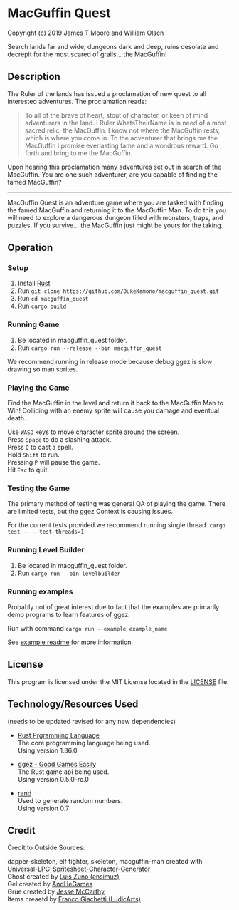 # MacGuffin Quest
Copyright (c) 2019 James T Moore and William Olsen

Search lands far and wide, dungeons dark and deep, ruins desolate and decrepit for the most scared of grails… the MacGuffin!

## Description
The Ruler of the lands has issued a proclamation of new quest to all interested adventures. The proclamation reads:

> To all of the brave of heart, stout of character, or keen of mind adventurers in the land. I Ruler WhatsTheirName is in need of a most sacred relic; the MacGuffin. I know not where the MacGuffin rests; which is where you come in. To the adventurer that brings me the MacGuffin I promise everlasting fame and a wondrous reward. Go forth and bring to me the MacGuffin.

Upon hearing this proclamation many adventures set out in search of the MacGuffin. You are one such adventurer, are you capable of finding the famed MacGuffin?

---

MacGuffin Quest is an adventure game where you are tasked with finding the famed MacGuffin and returning it to the MacGuffin Man. To do this you will need to explore a dangerous dungeon filled with monsters, traps, and puzzles. If you survive... the MacGuffin just might be yours for the taking.

## Operation

### Setup
1. Install [Rust](https://www.rust-lang.org/)  
2. Run `git clone https://github.com/DukeKamono/macguffin_quest.git`
3. Run `cd macguffin_quest`
4. Run `cargo build`

### Running Game

1. Be located in macguffin_quest folder.
2. Run `cargo run --release --bin macguffin_quest`

We recommend running in release mode because debug ggez is slow drawing so man sprites.

### Playing the Game
Find the MacGuffin in the level and return it back to the MacGuffin Man to Win!
Colliding with an enemy sprite will cause you damage and eventual death.

Use `WASD` keys to move character sprite around the screen.  
Press `Space` to do a slashing attack.  
Press `Q` to cast a spell.  
Hold `Shift` to run.  
Pressing `P` will pause the game.  
Hit `Esc` to quit.  

### Testing the Game
The primary method of testing was general QA of playing the game.
There are limited tests, but the ggez Context is causing issues.

For the current tests provided we recommend running single thread.
`cargo test -- --test-threads=1`

### Running Level Builder

1. Be located in macguffin_quest folder.
2. Run `cargo run --bin levelbuilder`

### Running examples
Probably not of great interest due to fact that the examples are primarily demo programs to learn features of ggez.

Run with command `cargo run --example example_name`

See [example readme](https://github.com/DukeKamono/macguffin_quest/blob/master/examples/README.md) for more information.

## License 
This program is licensed under the MIT License located in the [LICENSE](https://github.com/DukeKamono/macguffin_quest/blob/master/LICENSE) file.

## Technology/Resources Used
(needs to be updated revised for any new dependencies)

* [Rust Prgramming Language](https://www.rust-lang.org/)  
The core programming language being used.  
Using version 1.36.0

* [ggez - Good Games Easily](https://github.com/ggez/ggez)  
The Rust game api being used.  
Using version 0.5.0-rc.0

* [rand](https://github.com/rust-random/rand)  
Used to generate random numbers.  
Using version 0.7

## Credit
Credit to Outside Sources:

dapper-skeleton, elf fighter, skeleton, macguffin-man created with [Universal-LPC-Spritesheet-Character-Generator](http://gaurav.munjal.us/Universal-LPC-Spritesheet-Character-Generator/)  
Ghost created by [Luis Zuno (ansimuz)](https://opengameart.org/content/chibi-monsters-set-01)  
Gel created by [AndHeGames](https://opengameart.org/content/adorable-blue-slimegelliving-water-droplet )  
Grue created by [Jesse McCarthy](https://opengameart.org/content/grue)  
Items creaetd by [Franco Giachetti (LudicArts)](https://opengameart.org/content/free-rpg-icons-2)